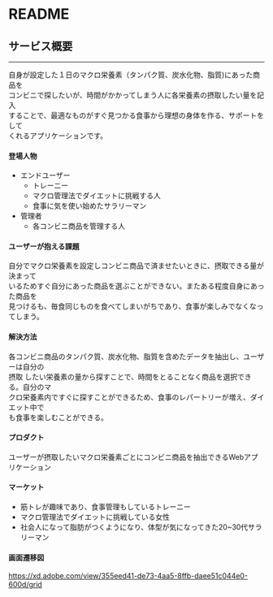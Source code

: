 # README

## サービス概要
-----------------------
自身が設定した１日のマクロ栄養素（タンパク質、炭水化物、脂質)にあった商品を  
コンビニで探したいが、時間がかかってしまう人に各栄養素の摂取したい量を記入  
することで、最適なものがすぐ見つかる食事から理想の身体を作る、サポートをして  
くれるアプリケーションです。

#### 登場人物
- エンドユーザー
  - トレーニー
  - マクロ管理法でダイエットに挑戦する人
  - 食事に気を使い始めたサラリーマン
- 管理者
  - 各コンビニ商品を管理する人


#### ユーザーが抱える課題
自分でマクロ栄養素を設定しコンビニ商品で済ませたいときに、摂取できる量が決まって  
いるためすぐ自分にあった商品を選ぶことができない。またある程度自身にあった商品を  
見つけるも、毎食同じものを食べてしまいがちであり、食事が楽しみでなくなってしまう。


#### 解決方法
各コンビニ商品のタンパク質、炭水化物、脂質を含めたデータを抽出し、ユーザーは自分の  
摂取 したい栄養素の量から探すことで、時間をとることなく商品を選択できる。自分のマ  
クロ栄養素内ですぐに探すことができるため、食事のレパートリーが増え、ダイエット中で  
も食事を楽しむことができる。


#### プロダクト
ユーザーが摂取したいマクロ栄養素ごとにコンビニ商品を抽出できるWebアプリケーション

#### マーケット
- 筋トレが趣味であり、食事管理もしているトレーニー
- マクロ管理法でダイエットに挑戦している女性
- 社会人になって脂肪がつくようになり、体型が気になってきた20~30代サラリーマン


#### 画面遷移図
https://xd.adobe.com/view/355eed41-de73-4aa5-8ffb-daee51c044e0-600d/grid



